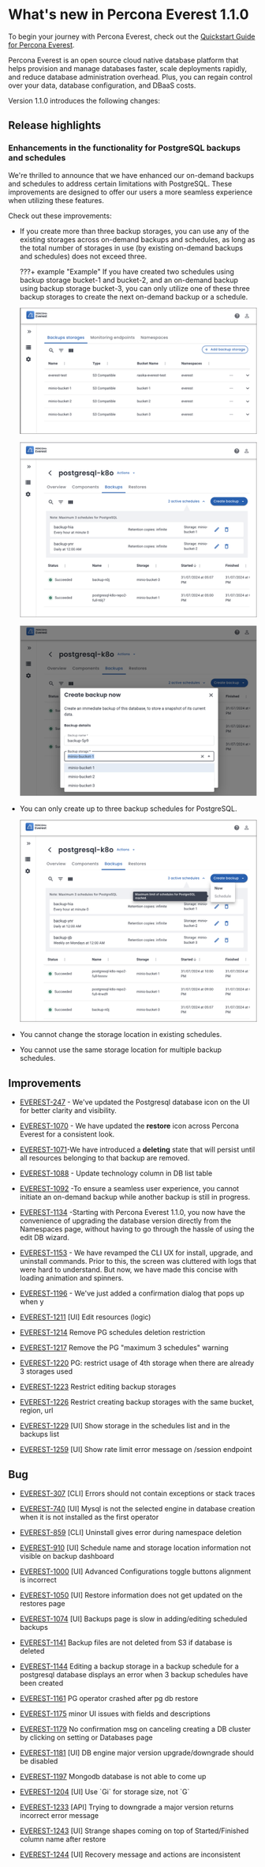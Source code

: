 # What's new in Percona Everest 1.1.0

To begin your journey with Percona Everest, check out the [Quickstart Guide for Percona Everest](../quickstart-guide/quick-install.md).

Percona Everest is an open source cloud native database platform that helps provision and manage databases faster, scale deployments rapidly, and reduce database administration overhead. Plus, you can regain control over your data, database configuration, and DBaaS costs.

Version 1.1.0 introduces the following changes:


## Release highlights

### Enhancements in the functionality for PostgreSQL backups and schedules

We're thrilled to announce that we have enhanced our on-demand backups and schedules to address certain limitations with PostgreSQL. These improvements are designed to offer our users a more seamless experience when utilizing these features.

Check out these improvements:

- If you create more than three backup storages, you can use any of the existing storages across on-demand backups and schedules, as long as the total number of storages in use (by existing on-demand backups and schedules) does not exceed three.
 

    ???+ example "Example"
        If you have created two schedules using backup storage bucket-1 and bucket-2, and an on-demand backup using backup storage bucket-3, you can only utilize one of these three backup storages to create the next on-demand backup or a schedule.


    ![!image](../images/backup_storages.png)

    ![!image](../images/pg_limitation_2.png)


    ![!image](../images/on_demand_limitation_2.png)

- You can only create up to three backup schedules for PostgreSQL.

    ![!image](../images/max_three_schedules_pg.png)

- You cannot change the storage location in existing schedules.

- You cannot use the same storage location for multiple backup schedules.



## Improvements

- [EVEREST-247](https://perconadev.atlassian.net/browse/EVEREST-247) - We've updated the Postgresql database icon on the UI for better clarity and visibility.

- [EVEREST-1070](https://perconadev.atlassian.net/browse/EVEREST-1070) - We have updated the **restore** icon across Percona Everest for a consistent look.

- [EVEREST-1071](https://perconadev.atlassian.net/browse/EVEREST-1071)-We have introduced a **deleting** state that will persist until all resources belonging to that backup are removed.


- [EVEREST-1088](https://perconadev.atlassian.net/browse/EVEREST-1088) - Update technology column in DB list table

- [EVEREST-1092](https://perconadev.atlassian.net/browse/EVEREST-1092) -To ensure a seamless user experience, you cannot initiate an on-demand backup while another backup is still in progress.

- [EVEREST-1134](https://perconadev.atlassian.net/browse/EVEREST-1134) -Starting with Percona Everest 1.1.0, you now have the convenience of upgrading the database version directly from the Namespaces page, without having to go through the hassle of using the edit DB wizard.


- [EVEREST-1153](https://perconadev.atlassian.net/browse/EVEREST-1153) - We have revamped the CLI UX for install, upgrade, and uninstall commands. Prior to this, the screen was cluttered with logs that were hard to understand. But now, we have made this concise with loading animation and spinners.


- [EVEREST-1196](https://perconadev.atlassian.net/browse/EVEREST-1196) - We've just added a confirmation dialog that pops up when y

- [EVEREST-1211](https://perconadev.atlassian.net/browse/EVEREST-1211) \[UI\] Edit resources \(logic\)

- [EVEREST-1214](https://perconadev.atlassian.net/browse/EVEREST-1214) Remove PG schedules deletion restriction

- [EVEREST-1217](https://perconadev.atlassian.net/browse/EVEREST-1217) Remove the PG "maximum 3 schedules" warning 

- [EVEREST-1220](https://perconadev.atlassian.net/browse/EVEREST-1220) PG: restrict usage of 4th storage when there are already 3 storages used

- [EVEREST-1223](https://perconadev.atlassian.net/browse/EVEREST-1223) Restrict editing backup storages 

- [EVEREST-1226](https://perconadev.atlassian.net/browse/EVEREST-1226) Restrict creating backup storages with the same bucket, region, url 

- [EVEREST-1229](https://perconadev.atlassian.net/browse/EVEREST-1229) \[UI\] Show storage in the schedules list and in the backups list

- [EVEREST-1259](https://perconadev.atlassian.net/browse/EVEREST-1259) \[UI\] Show rate limit error message on /session endpoint

## Bug

- [EVEREST-307](https://perconadev.atlassian.net/browse/EVEREST-307) \[CLI\] Errors should not contain exceptions or stack traces

- [EVEREST-740](https://perconadev.atlassian.net/browse/EVEREST-740) \[UI\] Mysql is not the selected engine in database creation when it is not installed as the first operator

- [EVEREST-859](https://perconadev.atlassian.net/browse/EVEREST-859) \[CLI\] Uninstall gives error during namespace deletion

- [EVEREST-910](https://perconadev.atlassian.net/browse/EVEREST-910) \[UI\] Schedule name and storage location information not visible on backup dashboard

- [EVEREST-1000](https://perconadev.atlassian.net/browse/EVEREST-1000) \[UI\] Advanced Configurations toggle buttons alignment is incorrect

- [EVEREST-1050](https://perconadev.atlassian.net/browse/EVEREST-1050) \[UI\] Restore information does not get updated on the restores page

- [EVEREST-1074](https://perconadev.atlassian.net/browse/EVEREST-1074) \[UI\] Backups page is slow in adding/editing scheduled backups

- [EVEREST-1141](https://perconadev.atlassian.net/browse/EVEREST-1141) Backup files are not deleted from S3 if database is deleted

- [EVEREST-1144](https://perconadev.atlassian.net/browse/EVEREST-1144) Editing a backup storage in a backup schedule for a postgresql database displays an error when 3 backup schedules have been created

- [EVEREST-1161](https://perconadev.atlassian.net/browse/EVEREST-1161) PG operator crashed after pg db restore

- [EVEREST-1175](https://perconadev.atlassian.net/browse/EVEREST-1175) minor UI issues with fields and descriptions

- [EVEREST-1179](https://perconadev.atlassian.net/browse/EVEREST-1179) No confirmation msg on canceling creating a DB cluster by clicking on setting or Databases page 

- [EVEREST-1181](https://perconadev.atlassian.net/browse/EVEREST-1181) \[UI\] DB engine major version upgrade/downgrade should be disabled

- [EVEREST-1197](https://perconadev.atlassian.net/browse/EVEREST-1197) Mongodb database is not able to come up

- [EVEREST-1204](https://perconadev.atlassian.net/browse/EVEREST-1204) \[UI\] Use \`Gi\` for storage size, not \`G\`

- [EVEREST-1233](https://perconadev.atlassian.net/browse/EVEREST-1233) \[API\] Trying to downgrade a major version returns incorrect error message

- [EVEREST-1243](https://perconadev.atlassian.net/browse/EVEREST-1243) \[UI\] Strange shapes coming on top of Started/Finished column name after restore

- [EVEREST-1244](https://perconadev.atlassian.net/browse/EVEREST-1244) \[UI\] Recovery message and actions are inconsistent
